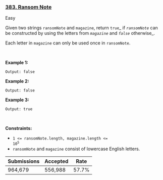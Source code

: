 ### [383. Ransom Note](https://leetcode.com/problems/ransom-note/)

Easy

Given two strings `` ransomNote `` and `` magazine ``, return `` true ``_ if _`` ransomNote ``_ can be constructed by using the letters from _`` magazine ``_ and _`` false ``_ otherwise_.

Each letter in `` magazine `` can only be used once in `` ransomNote ``.

 

__Example 1:__

```Input: ransomNote = "a", magazine = "b"
Output: false
```

__Example 2:__

```Input: ransomNote = "aa", magazine = "ab"
Output: false
```

__Example 3:__

```Input: ransomNote = "aa", magazine = "aab"
Output: true
```

 

__Constraints:__

*   <code>1 <= ransomNote.length, magazine.length <= 10<sup>5</sup></code>
*   `` ransomNote `` and `` magazine `` consist of lowercase English letters.

| Submissions    | Accepted     | Rate   |
| -------------- | ------------ | ------ |
| 964,679 | 556,988 | 57.7% |